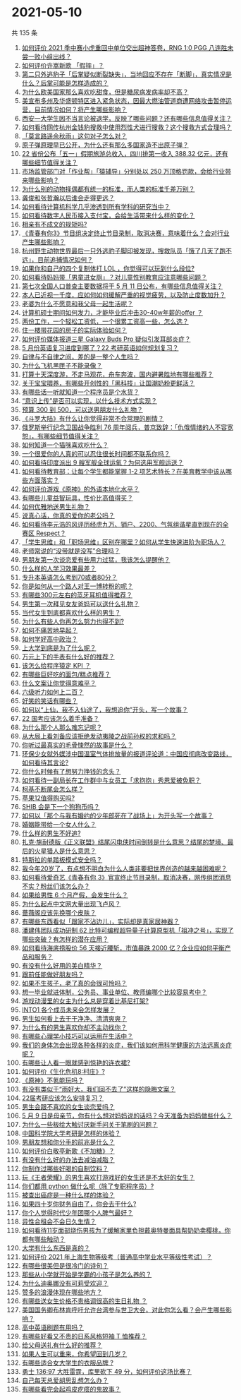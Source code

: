 # 2021-05-10

共 135 条

<!-- BEGIN -->
<!-- 最后更新时间 Mon May 10 2021 14:01:33 GMT+0800 (China Standard Time) -->

1. [如何评价 2021 季中赛小虎重回中单位交出超神答卷，RNG 1:0 PGG
   八连胜未尝一败小组出线？](https://www.zhihu.com/question/458616540)
2. [如何评价许嵩新歌 「假摔」？](https://www.zhihu.com/question/458607627)
3. [第二只外逃豹子「后掌疑似断裂缺失」，当地回应不存在「断脚」，真实情况是什么？后掌可能是怎样造成的？](https://www.zhihu.com/question/458556062)
4. [为什么欧美国家那么喜欢吃甜食，但是糖尿病发病率却不高？](https://www.zhihu.com/question/418929439)
5. [美宣布多州及华盛顿特区进入紧急状态，因最大燃油管道商遭网络攻击暂停运营，目前情况如何？将产生哪些影响？](https://www.zhihu.com/question/458644629)
6. [西安一大学生因不当言论被退学，反映了哪些问题？还有哪些信息值得关注？](https://www.zhihu.com/question/458572630)
7. [如何看待网传杭州金钱豹搜救中使用烈性犬进行搜救？这个搜救方式合理吗？](https://www.zhihu.com/question/458486742)
8. [「莫言路遥余秋雨」这句对子怎么对？](https://www.zhihu.com/question/359189927)
9. [原子弹原理早已公开，为什么还有那么多国家造不出原子弹？](https://www.zhihu.com/question/435554563)
10. [22 省份公布「五一」假期旅游总收入，四川排第一收入 388.32
    亿元，还有哪些细节值得关注？](https://www.zhihu.com/question/458345276)
11. [市场监管部门对「作业帮」「猿辅导」分别处以 250
    万顶格罚款，会给行业带来哪些影响？](https://www.zhihu.com/question/458641505)
12. [为什么别的动物择偶都有统一的标准，而人类的标准千差万别？](https://www.zhihu.com/question/457515166)
13. [龚俊和张哲瀚以后谁会走得更远？](https://www.zhihu.com/question/455163908)
14. [如何看待计算机科学几乎渗透到所有学科的研究当中？](https://www.zhihu.com/question/458095854)
15. [如何看待数字人民币接入支付宝，会给生活带来什么样的变化？](https://www.zhihu.com/question/458629505)
16. [相亲有不成文的规矩吗?](https://www.zhihu.com/question/453068049)
17. [《青春有你3》节目组决定终止节目录制，取消决赛，意味着什么？会对行业产生哪些影响？](https://www.zhihu.com/question/458522895)
18. [杭州野生动物世界最后一只外逃豹子脚印被发现，搜救队员「饿了几天了跑不远」，目前追捕情况如何？](https://www.zhihu.com/question/458634493)
19. [如果你和自己的四个复制体打 LOL ，你觉得可以玩到什么段位?](https://www.zhihu.com/question/457009957)
20. [如何看待妈妈带「男童进女厕」？对儿童性别教育应注意哪些问题？](https://www.zhihu.com/question/458384181)
21. [第七次全国人口普查主要数据将于 5 月 11
    日公布，有哪些信息值得关注？](https://www.zhihu.com/question/458484293)
22. [本人已近视一千度，应如何如何缓解严重的视觉疲劳，以及防止度数加升？](https://www.zhihu.com/question/450542654)
23. [老婆为什么不愿意和我父母一起生活呢？](https://www.zhihu.com/question/458049398)
24. [计算机硕士期间如何发力，才能毕业后冲击30-40w年薪的offer
    ？](https://www.zhihu.com/question/21685930)
25. [两份工作，一个轻松工资低，一个很累工资高一些，怎么选？](https://www.zhihu.com/question/63557154)
26. [住一楼带花园的房子的实际体验如何？](https://www.zhihu.com/question/24249319)
27. [如何评价媒体报道三星 Galaxy Buds Pro
    疑似引发耳部炎症？](https://www.zhihu.com/question/458557226)
28. [5 月份英语复习进度到哪了？22 考研英语如何规划复习？](https://www.zhihu.com/question/458192092)
29. [自律与不自律之间，差的是一整个人生吗？](https://www.zhihu.com/question/441394802)
30. [为什么飞机黑匣子不能录像？](https://www.zhihu.com/question/458343049)
31. [打算十天深度游，不走马观花，舟车奔波，国内避暑胜地有哪些推荐？](https://www.zhihu.com/question/457778681)
32. [关于宝宝喂养，有哪些开创性的「黑科技」让国潮奶粉更鲜活？](https://www.zhihu.com/question/458404049)
33. [有哪些话一听就知道一个程序员是个水货？](https://www.zhihu.com/question/439598096)
34. [“意识上传”是否可以实现，以什么技术方式实现？](https://www.zhihu.com/question/419475427)
35. [预算 300 到 500，可以送男朋友什么礼物？](https://www.zhihu.com/question/26127574)
36. [《斗罗大陆》有什么让你觉得非常不合常理的剧情？](https://www.zhihu.com/question/454606179)
37. [俄罗斯举行纪念卫国战争胜利 76
    周年阅兵，普京致辞：「仇俄情绪的人不容宽恕」，有哪些细节值得关注？](https://www.zhihu.com/question/458555627)
38. [如何知道一个猫咪喜欢吃什么？](https://www.zhihu.com/question/458178634)
39. [一个很爱你的人真的可以忍住很长时间都不联系你吗？](https://www.zhihu.com/question/394874619)
40. [如何看待印度派出 9 艘军舰全球运氧？为何选用军舰运送？](https://www.zhihu.com/question/458210866)
41. [如何看待教育部：让每个学生都能掌握 1-2
    项艺术特长？在美育教学中该从哪些方面落实？](https://www.zhihu.com/question/458077269)
42. [如何评价游戏《原神》的外语本地化水平？](https://www.zhihu.com/question/457339299)
43. [有哪些儿童益智玩具，性价比高值得买？](https://www.zhihu.com/question/391845138)
44. [如何优雅地送男生礼物？](https://www.zhihu.com/question/27274812)
45. [说真心话，你真的爱你的老公吗？](https://www.zhihu.com/question/448481291)
46. [如何看待李元浩的风评历经虎九万、销户、2200、气氛组谐星直到现在的全赛区
    Respect？](https://www.zhihu.com/question/458398300)
47. [「学生思维」和「职场思维」区别在哪里？如何从学生快速进阶为职场人？](https://www.zhihu.com/question/458341658)
48. [老师常说的“没带就是没写”合理吗？](https://www.zhihu.com/question/457033055)
49. [男朋友第一次谈恋爱有些用力过猛，我该怎么提醒他？](https://www.zhihu.com/question/419802297)
50. [什么样的人学习效果最差？](https://www.zhihu.com/question/305792030)
51. [专升本英语怎么考到70或者80分？](https://www.zhihu.com/question/378410037)
52. [你是如何从一个路人对王一博转粉的呢？](https://www.zhihu.com/question/453097977)
53. [有哪些300元左右的蓝牙耳机值得推荐？](https://www.zhihu.com/question/458180216)
54. [男生第一次拜见女友爸妈可以送什么礼物？](https://www.zhihu.com/question/27197931)
55. [当代女生到底都喜欢什么样的男生？](https://www.zhihu.com/question/453294124)
56. [为什么有些人你再怎么努力也得不到?](https://www.zhihu.com/question/456122715)
57. [如何不痛苦地早起？](https://www.zhihu.com/question/22120300)
58. [如何学好高中政治？](https://www.zhihu.com/question/20167990)
59. [上大学到底是为了什么呢？](https://www.zhihu.com/question/454002306)
60. [万元上下的手表有什么好的推荐？](https://www.zhihu.com/question/306787117)
61. [该怎么给程序猿定 KPI ？](https://www.zhihu.com/question/455324002)
62. [有哪些巨好吃的面包/糕点推荐？](https://www.zhihu.com/question/445320685)
63. [什么文案让你觉得意难平？](https://www.zhihu.com/question/453247567)
64. [六级听力如何上二百？](https://www.zhihu.com/question/361688103)
65. [好笑的笑话有哪些？](https://www.zhihu.com/question/439279463)
66. [如何以“上仙，我不入仙途了，我想追你”开头，写一个故事？](https://www.zhihu.com/question/458082813)
67. [22 国考应该怎么着手准备？](https://www.zhihu.com/question/430399897)
68. [为什么那个人那么难忘记呢？](https://www.zhihu.com/question/457966763)
69. [从大局上看刘备应该拒绝发动夷陵之战前孙权的求和吗？](https://www.zhihu.com/question/456445324)
70. [你听过最真实的毛骨悚然的故事是什么？](https://www.zhihu.com/question/458168131)
71. [环保少女就外媒涉中国温室气体排放量的报道评论道：中国应彻底改变路线，如何看待其言论?](https://www.zhihu.com/question/458454363)
72. [你什么时候有了想努力挣钱的念头？](https://www.zhihu.com/question/453078678)
73. [如何看待一副局长在工作群中与女员工「求抱抱」秀恩爱被免职？](https://www.zhihu.com/question/458503250)
74. [柯基不断尾会怎么样？](https://www.zhihu.com/question/366868572)
75. [苹果12值得购买吗?](https://www.zhihu.com/question/369674875)
76. [SHIB 会是下一个狗狗币吗？](https://www.zhihu.com/question/455602405)
77. [如何以「那个与我有婚约的少年郎死在了战场上」为开头写一个故事？](https://www.zhihu.com/question/453140540)
78. [婚姻能带给一个女人什么？](https://www.zhihu.com/question/457869930)
79. [什么样的男生不好追?](https://www.zhihu.com/question/295115524)
80. [扎克·施耐德版《正义联盟》结尾闪电侠时间倒转是什么意思？结尾的梦境、最后的火星猎人是什么意思？](https://www.zhihu.com/question/450098286)
81. [特斯拉的单踏板模式安全吗？](https://www.zhihu.com/question/457106227)
82. [我今年20岁了，有点想不明白为什么人类非要把世界创造的越来越困难呢？](https://www.zhihu.com/question/452475296)
83. [如何看待爱奇艺《青春有你
    3》官宣终止节目录制，取消决赛，网传组团消息不实？粉丝们该怎么办？](https://www.zhihu.com/question/458528380)
84. [如果给男性 6 个月产假，会发生什么？](https://www.zhihu.com/question/458379267)
85. [为什么起点中文网大量出现飞卢风？](https://www.zhihu.com/question/454447604)
86. [蔷薇阁应该先换哪个皮肤？](https://www.zhihu.com/question/457705284)
87. [有哪些东西看似「跟家不沾边儿」，实际却是真家居神器？](https://www.zhihu.com/question/454606011)
88. [潘建伟团队成功研制 62
    比特可编程超导量子计算原型机「祖冲之号」，实现了哪些突破？有怎样的潜在应用？](https://www.zhihu.com/question/458402313)
89. [如何看待海底捞股价 56 天接近腰斩，市值暴跌 2000
    亿？企业应如何平衡产品和服务？](https://www.zhihu.com/question/458401875)
90. [有没有什么好用的美白精华？](https://www.zhihu.com/question/313635834)
91. [跟前任能做好朋友吗？](https://www.zhihu.com/question/454060575)
92. [如果不生孩子，老了真的会很可怜吗？](https://www.zhihu.com/question/444313202)
93. [想一毕业就进体制，公务员、事业单位、教师编哪个比较容易考中？](https://www.zhihu.com/question/456370248)
94. [游戏动漫里的女主为什么总是穿着比基尼打架?](https://www.zhihu.com/question/453352120)
95. [INTO1 各个成员未来会怎样发展？](https://www.zhihu.com/question/456784751)
96. [男生如何看上去干干净净、清清爽爽？](https://www.zhihu.com/question/60449658)
97. [为什么有的男生喜欢你却不主动找你？](https://www.zhihu.com/question/328791863)
98. [有哪些心理学小技巧可以运用在生活中？](https://www.zhihu.com/question/24245141)
99. [我们的身体怎会出现各种各样的炎症，我们该如何用科学健康的方法远离炎症呢？](https://www.zhihu.com/question/457066503)
100. [有哪些让人看一眼就感到惊艳的连衣裙?](https://www.zhihu.com/question/383661922)
101. [如何评价《生化危机8:村庄》?](https://www.zhihu.com/question/401056274)
102. [《原神》不氪能玩吗？](https://www.zhihu.com/question/423647947)
103. [有没有类似于“雨好大，我们回不去了”这样的隐晦文案？](https://www.zhihu.com/question/445913131)
104. [22届考研应该怎么安排复习？](https://www.zhihu.com/question/413326195)
105. [男生会跟不喜欢的女生谈恋爱吗？](https://www.zhihu.com/question/451063860)
106. [5 月 9
     日是母亲节，你有什么想对妈妈说的话吗？今天准备为妈妈做些什么？](https://www.zhihu.com/question/458478831)
107. [为什么一些板绘大触讨厌新手问关于笔刷的问题？](https://www.zhihu.com/question/29415580)
108. [中国科学院大学考研是怎样的体验？](https://www.zhihu.com/question/268420515)
109. [男朋友想和你分手的前兆是什么？](https://www.zhihu.com/question/23312889)
110. [如何评价白敬亭新歌《不加糖》？](https://www.zhihu.com/question/458425242)
111. [有没有什么好的办法去减油减脂？](https://www.zhihu.com/question/455888186)
112. [你制作过哪些好喝的自制饮料？](https://www.zhihu.com/question/23019168)
113. [玩《王者荣耀》的男生喜欢打游戏好的女生还是不太好的女生？](https://www.zhihu.com/question/457990985)
114. [你们都用 python 做什么呢（除了专职程序员）?](https://www.zhihu.com/question/439442263)
115. [被查出癌症是一种什么样的体验？](https://www.zhihu.com/question/316703481)
116. [如果四十岁你财务自由了，你会去干什么?](https://www.zhihu.com/question/323042685)
117. [你个人觉得时代少年团哪个人脾气最好？](https://www.zhihu.com/question/452322693)
118. [异性合租会不会日久生情？](https://www.zhihu.com/question/295424569)
119. [如何看待11岁面部烧伤男孩为了缓解家里负担戴奥特曼面具帮奶奶卖樱桃，你都有哪些触动？](https://www.zhihu.com/question/458441722)
120. [大学有什么东西是真的？](https://www.zhihu.com/question/430807321)
121. [如何评价 2021
     年上海生物等级考（普通高中学业水平等级性考试）？](https://www.zhihu.com/question/455464126)
122. [有哪些很美但是很冷门的诗句？](https://www.zhihu.com/question/375569001)
123. [那些从小学就开始是学霸的小孩子是怎么养的？](https://www.zhihu.com/question/427567462)
124. [为什么迪奥娜没有可莉受欢迎？](https://www.zhihu.com/question/458071219)
125. [赞多的浪漫体现在哪些地方？](https://www.zhihu.com/question/458459520)
126. [有哪些送女生价格不贵格调很高的生日礼物 ？](https://www.zhihu.com/question/277831030)
127. [美国国务卿布林肯呼吁允许台湾参与世卫大会，对此你怎么看？会产生哪些影响？](https://www.zhihu.com/question/458323936)
128. [高中英语刷题有用吗？](https://www.zhihu.com/question/312216212)
129. [有哪些好看又不贵的日系风格短袖 T 恤推荐？](https://www.zhihu.com/question/267880033)
130. [给父母送礼有什么好的推荐？](https://www.zhihu.com/question/27251347)
131. [如果人生可以重来，你希望回到几岁？](https://www.zhihu.com/question/457500157)
132. [有哪些适合女大学生的衣服品牌 ?](https://www.zhihu.com/question/37101521)
133. [勇士 136:97 大胜雷霆，库里砍下 49
     分，如何评价这场比赛？](https://www.zhihu.com/question/458480119)
134. [自己每天总爱胡思乱想怎么办？](https://www.zhihu.com/question/364386829)
135. [有哪些看完会起鸡皮疙瘩的鬼故事？](https://www.zhihu.com/question/447385140)

<!-- END -->
